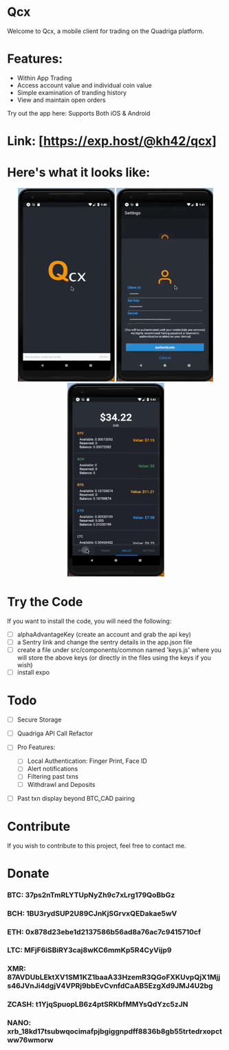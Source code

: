 # Qcx

Welcome to Qcx, a mobile client for trading on the Quadriga platform. 

# Features: 
- Within App Trading
- Access account value and individual coin value
- Simple examination of tranding history
- View and maintain open orders


Try out the app here:
Supports Both iOS & Android
# Link: [https://exp.host/@kh42/qcx]

# Here's what it looks like: 
<p align="center">
	<img src="./Screenshots/AddingCoins.gif" width="225" height="450"/>
  <img src="./Screenshots/Authentication_PastTrades_Txns_WalletValue.gif" width="225" height="450"/>
  <img src="./Screenshots/HistoData_SubmitTrade.gif" width="225" height="450"/>
</p>


# Try the Code
If you want to install the code, you will need the following: 

- [ ] alphaAdvantageKey (create an account and grab the api key)
- [ ] a Sentry link and change the sentry details in the app.json file
- [ ] create a file under src/components/common named 'keys.js' where you will store the above keys (or directly in the files using the keys if you wish)
- [ ] install expo

# Todo
- [ ] Secure Storage
- [ ] Quadriga API Call Refactor
- [ ] Pro Features: 
  - [ ] Local Authentication: Finger Print, Face ID
  - [ ] Alert notifications
  - [ ] Filtering past txns
  - [ ] Withdrawl and Deposits
- [ ] Past txn display beyond BTC_CAD pairing


# Contribute
If you wish to contribute to this project, feel free to contact me. 

# Donate

### BTC: 37ps2nTmRLYTUpNyZh9c7xLrg179QoBbGz

### BCH: 1BU3rydSUP2U89CJnKjSGrvxQEDakae5wV

### ETH: 0x878d23ebe1d2137586b56ad8a76ac7c9415710cf

### LTC: MFjF6iSBiRY3caj8wKC6mmKp5R4CyVijp9

### XMR: 87AVDUbLEktXV1SM1KZ1baaA33HzemR3QGoFXKUvpQjX1Mjjs46JVnJi4dgjV4VPRj9bbEvCvnfdCaAB5EzgXd9JMJ4U2bg

### ZCASH: t1YjqSpuopLB6z4ptSRKbfMMYsQdYzc5zJN

### NANO: xrb_18kd17tsubwqocimafpjbgiggnpdff8836b8gb55trtedrxopctww76wmorw



